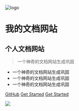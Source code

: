 ![logo](http://img.hhlmy.xyz/IMG/Head_sculpture/team-1.jpg)
# 我的文档网站
## 个人文档网站
> 一个神奇的文档网站生成巩固

* 一个神奇的文档网站生成巩固
* 一个神奇的文档网站生成巩固
* 一个神奇的文档网站生成巩固

[GitHub](https://github.com/docsifyjs/docsify/)
[Get Started](/)
[Get Started](guide)

<!-- 背景色 -->
![](http://img.hhlmy.xyz/Work/Other/IMG-HQ-022.jpg)